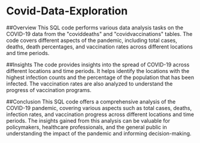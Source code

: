 # Covid-Data-Exploration
##Overview
This SQL code performs various data analysis tasks on the COVID-19 data from the "coviddeaths" and "covidvaccinations" tables. The code covers different aspects of the pandemic, including total cases, deaths, death percentages, and vaccination rates across different locations and time periods.

##Insights
The code provides insights into the spread of COVID-19 across different locations and time periods.
It helps identify the locations with the highest infection counts and the percentage of the population that has been infected.
The vaccination rates are also analyzed to understand the progress of vaccination programs.

##Conclusion
This SQL code offers a comprehensive analysis of the COVID-19 pandemic, covering various aspects such as total cases, deaths, infection rates, and vaccination progress across different locations and time periods. The insights gained from this analysis can be valuable for policymakers, healthcare professionals, and the general public in understanding the impact of the pandemic and informing decision-making.
